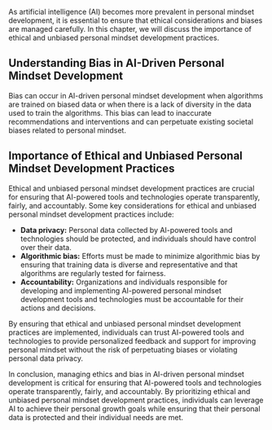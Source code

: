 
As artificial intelligence (AI) becomes more prevalent in personal mindset development, it is essential to ensure that ethical considerations and biases are managed carefully. In this chapter, we will discuss the importance of ethical and unbiased personal mindset development practices.

Understanding Bias in AI-Driven Personal Mindset Development
------------------------------------------------------------

Bias can occur in AI-driven personal mindset development when algorithms are trained on biased data or when there is a lack of diversity in the data used to train the algorithms. This bias can lead to inaccurate recommendations and interventions and can perpetuate existing societal biases related to personal mindset.

Importance of Ethical and Unbiased Personal Mindset Development Practices
-------------------------------------------------------------------------

Ethical and unbiased personal mindset development practices are crucial for ensuring that AI-powered tools and technologies operate transparently, fairly, and accountably. Some key considerations for ethical and unbiased personal mindset development practices include:

* **Data privacy:** Personal data collected by AI-powered tools and technologies should be protected, and individuals should have control over their data.
* **Algorithmic bias:** Efforts must be made to minimize algorithmic bias by ensuring that training data is diverse and representative and that algorithms are regularly tested for fairness.
* **Accountability:** Organizations and individuals responsible for developing and implementing AI-powered personal mindset development tools and technologies must be accountable for their actions and decisions.

By ensuring that ethical and unbiased personal mindset development practices are implemented, individuals can trust AI-powered tools and technologies to provide personalized feedback and support for improving personal mindset without the risk of perpetuating biases or violating personal data privacy.

In conclusion, managing ethics and bias in AI-driven personal mindset development is critical for ensuring that AI-powered tools and technologies operate transparently, fairly, and accountably. By prioritizing ethical and unbiased personal mindset development practices, individuals can leverage AI to achieve their personal growth goals while ensuring that their personal data is protected and their individual needs are met.
